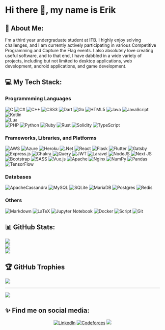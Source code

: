 # Hi there 👋, my name is Erik


## 💫 About Me:
I'm a third year undergraduate student at ITB. I highly enjoy solving challenges, and I am currently actively participating in various Competitive Programming and Capture the Flag events. I also absolutely love creating useful software, and to that end, I have dabbled in a wide variety of projects, including but not limited to desktop applications, web development, android applications, and game development.


## 💻 My Tech Stack:

### Programmming Languages
![C](https://img.shields.io/badge/c-%2300599C.svg?style=for-the-badge&logo=c&logoColor=white) 
![C#](https://img.shields.io/badge/c%23-%23239120.svg?style=for-the-badge&logo=c-sharp&logoColor=white) 
![C++](https://img.shields.io/badge/c++-%2300599C.svg?style=for-the-badge&logo=c%2B%2B&logoColor=white) 
![CSS3](https://img.shields.io/badge/css3-%231572B6.svg?style=for-the-badge&logo=css3&logoColor=white) 
![Dart](https://img.shields.io/badge/dart-%230175C2.svg?style=for-the-badge&logo=dart&logoColor=white) 
![Go](https://img.shields.io/badge/go-%2300ADD8.svg?style=for-the-badge&logo=go&logoColor=white) 
![HTML5](https://img.shields.io/badge/html5-%23E34F26.svg?style=for-the-badge&logo=html5&logoColor=white) 
![Java](https://img.shields.io/badge/java-%23ED8B00.svg?style=for-the-badge&logo=java&logoColor=white) 
![JavaScript](https://img.shields.io/badge/javascript-%23323330.svg?style=for-the-badge&logo=javascript&logoColor=%23F7DF1E) 
![Kotlin](https://img.shields.io/badge/kotlin-%230095D5.svg?style=for-the-badge&logo=kotlin&logoColor=white)  
![Lua](https://img.shields.io/badge/lua-%232C2D72.svg?style=for-the-badge&logo=lua&logoColor=white)  
![PHP](https://img.shields.io/badge/php-%23777BB4.svg?style=for-the-badge&logo=php&logoColor=white) 
![Python](https://img.shields.io/badge/python-3670A0?style=for-the-badge&logo=python&logoColor=ffdd54) 
![Ruby](https://img.shields.io/badge/ruby-%23CC342D.svg?style=for-the-badge&logo=ruby&logoColor=white) 
![Rust](https://img.shields.io/badge/rust-%23000000.svg?style=for-the-badge&logo=rust&logoColor=white)
![Solidity](https://img.shields.io/badge/Solidity-%23363636.svg?style=for-the-badge&logo=solidity&logoColor=white) 
![TypeScript](https://img.shields.io/badge/typescript-%23007ACC.svg?style=for-the-badge&logo=typescript&logoColor=white) 

### Frameworks, Libraries, and Platforms
![AWS](https://img.shields.io/badge/AWS-%23FF9900.svg?style=for-the-badge&logo=amazon-aws&logoColor=white) 
![Azure](https://img.shields.io/badge/azure-%230072C6.svg?style=for-the-badge&logo=azure-devops&logoColor=white) 
![Heroku](https://img.shields.io/badge/heroku-%23430098.svg?style=for-the-badge&logo=heroku&logoColor=white) 
![.Net](https://img.shields.io/badge/.NET-5C2D91?style=for-the-badge&logo=.net&logoColor=white) 
![React](https://img.shields.io/badge/react-%2320232a.svg?style=for-the-badge&logo=react&logoColor=%2361DAFB) 
![Flask](https://img.shields.io/badge/flask-%23000.svg?style=for-the-badge&logo=flask&logoColor=white) 
![Flutter](https://img.shields.io/badge/Flutter-%2302569B.svg?style=for-the-badge&logo=Flutter&logoColor=white) 
![Gatsby](https://img.shields.io/badge/Gatsby-%23663399.svg?style=for-the-badge&logo=gatsby&logoColor=white) 
![Express.js](https://img.shields.io/badge/express.js-%23404d59.svg?style=for-the-badge&logo=express&logoColor=%2361DAFB) 
![Chakra](https://img.shields.io/badge/chakra-%234ED1C5.svg?style=for-the-badge&logo=chakraui&logoColor=white) 
![jQuery](https://img.shields.io/badge/jquery-%230769AD.svg?style=for-the-badge&logo=jquery&logoColor=white) 
![JWT](https://img.shields.io/badge/JWT-black?style=for-the-badge&logo=JSON%20web%20tokens) 
![Laravel](https://img.shields.io/badge/laravel-%23FF2D20.svg?style=for-the-badge&logo=laravel&logoColor=white) 
![NodeJS](https://img.shields.io/badge/node.js-6DA55F?style=for-the-badge&logo=node.js&logoColor=white) 
![Next JS](https://img.shields.io/badge/Next-black?style=for-the-badge&logo=next.js&logoColor=white) 
![Bootstrap](https://img.shields.io/badge/bootstrap-%23563D7C.svg?style=for-the-badge&logo=bootstrap&logoColor=white) 
![SASS](https://img.shields.io/badge/SASS-hotpink.svg?style=for-the-badge&logo=SASS&logoColor=white) 
![Vue.js](https://img.shields.io/badge/vuejs-%2335495e.svg?style=for-the-badge&logo=vuedotjs&logoColor=%234FC08D) 
![Apache](https://img.shields.io/badge/apache-%23D42029.svg?style=for-the-badge&logo=apache&logoColor=white) 
![Nginx](https://img.shields.io/badge/nginx-%23009639.svg?style=for-the-badge&logo=nginx&logoColor=white) 
![NumPy](https://img.shields.io/badge/numpy-%23013243.svg?style=for-the-badge&logo=numpy&logoColor=white)
![Pandas](https://img.shields.io/badge/pandas-%23150458.svg?style=for-the-badge&logo=pandas&logoColor=white)
![TensorFlow](https://img.shields.io/badge/TensorFlow-%23FF6F00.svg?style=for-the-badge&logo=TensorFlow&logoColor=white)

### Databases
![ApacheCassandra](https://img.shields.io/badge/cassandra-%231287B1.svg?style=for-the-badge&logo=apache-cassandra&logoColor=white) 
![MySQL](https://img.shields.io/badge/mysql-%2300f.svg?style=for-the-badge&logo=mysql&logoColor=white) 
![SQLite](https://img.shields.io/badge/sqlite-%2307405e.svg?style=for-the-badge&logo=sqlite&logoColor=white) 
![MariaDB](https://img.shields.io/badge/MariaDB-003545?style=for-the-badge&logo=mariadb&logoColor=white) 
![Postgres](https://img.shields.io/badge/postgres-%23316192.svg?style=for-the-badge&logo=postgresql&logoColor=white) 
![Redis](https://img.shields.io/badge/redis-%23DD0031.svg?style=for-the-badge&logo=redis&logoColor=white)

### Others
![Markdown](https://img.shields.io/badge/markdown-%23000000.svg?style=for-the-badge&logo=markdown&logoColor=white)
![LaTeX](https://img.shields.io/badge/latex-%23008080.svg?style=for-the-badge&logo=latex&logoColor=white)
![Jupyter Notebook](https://img.shields.io/badge/jupyter-%23FA0F00.svg?style=for-the-badge&logo=jupyter&logoColor=white)
![Docker](https://img.shields.io/badge/docker-%230db7ed.svg?style=for-the-badge&logo=docker&logoColor=white)
![Script](https://img.shields.io/badge/Shell_Script-121011?style=for-the-badge&logo=gnu-bash&logoColor=white)
![Git](https://img.shields.io/badge/-Git-333333?style=for-the-badge&logo=git&logoColor=white)

## 📊 GitHub Stats:
![](https://github-readme-stats.vercel.app/api?username=dxt99&theme=dark&hide_border=false&include_all_commits=true&count_private=true)<br/>
![](https://github-readme-streak-stats.herokuapp.com/?user=dxt99&theme=dark&hide_border=false)<br/>
![](https://github-readme-stats.vercel.app/api/top-langs/?username=dxt99&theme=dark&hide_border=false&include_all_commits=true&count_private=true&layout=compact)

## 🏆 GitHub Trophies
![](https://github-profile-trophy.vercel.app/?username=dxt99&theme=discord&no-frame=false&no-bg=true&margin-w=4)

---
[![](https://visitcount.itsvg.in/api?id=dxt99&icon=0&color=0)](https://visitcount.itsvg.in)

## ✨ Find me on social media:
<p align = "center">
<a href="https://www.linkedin.com/in/frederik-imanuel-louis-90668a202/" target="_blank"><img src="https://img.shields.io/badge/LinkedIn-0077B5?style=for-the-badge&logo=linkedin&logoColor=white" alt="LinkedIn"></a>
<a href="https://codeforces.com/profile/dxt99" target="_blank"><img src="https://img.shields.io/badge/Codeforces-445f9d?style=for-the-badge&logo=Codeforces&logoColor=white" alt="Codeforces"></a>
<a href="mailto:ericlouis23x@gmail.com"><img src="https://img.shields.io/badge/Gmail-D14836?style=for-the-badge&logo=gmail&logoColor=white"/></a>
  </p>
